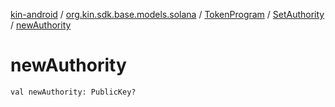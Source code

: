 [kin-android](../../../index.md) / [org.kin.sdk.base.models.solana](../../index.md) / [TokenProgram](../index.md) / [SetAuthority](index.md) / [newAuthority](./new-authority.md)

# newAuthority

`val newAuthority: PublicKey?`